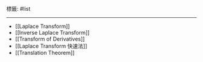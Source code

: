 標籤: #list 

---

- [[Laplace Transform]]
- [[Inverse Laplace Transform]]
- [[Transform of Derivatives]]
- [[Laplace Transform 快速法]]
- [[Translation Theorem]]
